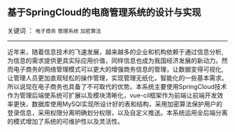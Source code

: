 ## 基于SpringCloud的电商管理系统的设计与实现

关键词 ： `电子商务` `管理系统` `加密算法`

---

近年来，随着信息技术的飞速发展，越来越多的企业和机构依赖于通过信息分析,为信息的需求提供更具实际应用价值，同样信息也成为我国经济发展的新动力。然而电子商务的网络管理模式可以更大的增强商务信息的管理，让数据变得可视化,让管理人员更加直观轻松的操作管理，实现管理无纸化，智能化的一些基本需求。所以说现在电子商务也具备了不可取代的优势。本系统主要使用SpringCloud技术作为管理后端使系统可扩展以及模块清晰化，vue-cil框架作为前端让前端开发效率更快，数据库使用MySQl实现所设计好的表和结构，采用加密算法保护用户的登录信息，采用权限分离明确划分权限，以及自定义推送。本系统运用全后端分离的模式增加了系统的可维护性以及灵活性。
